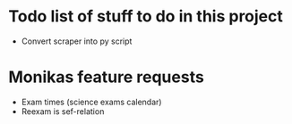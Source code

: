 # Todo list of stuff to do in this project
* Convert scraper into py script

# Monikas feature requests
* Exam times (science exams calendar)
* Reexam is sef-relation
